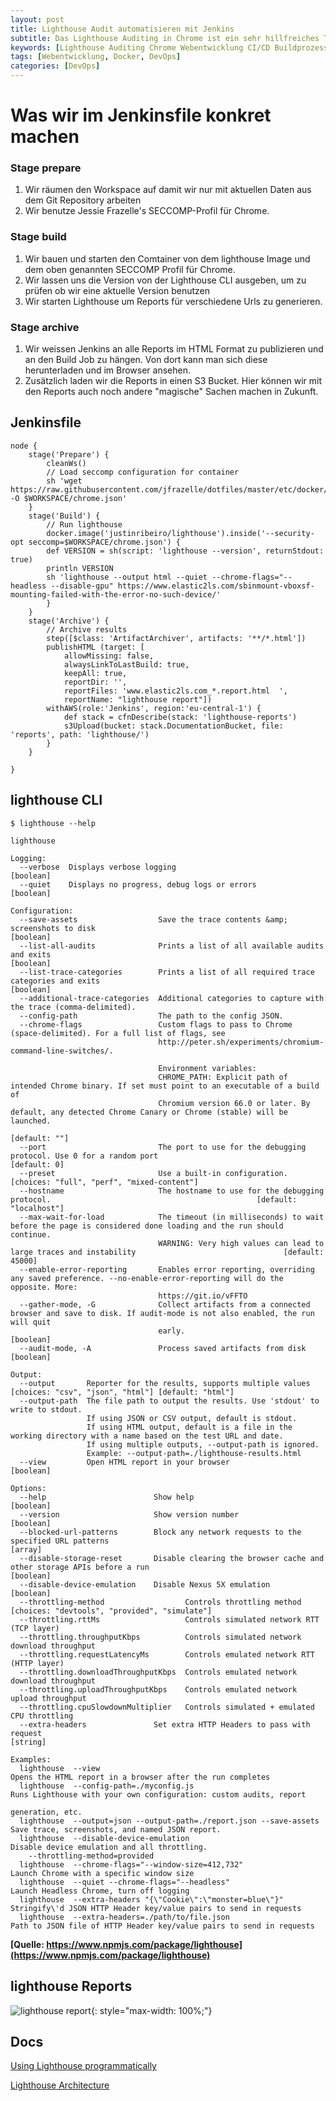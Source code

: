 ```yaml
---
layout: post
title: Lighthouse Audit automatisieren mit Jenkins
subtitle: Das Lighthouse Auditing in Chrome ist ein sehr hillfreiches Tool bei der Webentwicklung. Wenn man es allerdings im CI/CD Buildprozess einbauen möchte kann man dies per lighthouse CLI in einem Dockercontainer in eine bestehende Build-Pipeline einhängen oder in eine eigene Pipeline einbauen.
keywords: [Lighthouse Auditing Chrome Webentwicklung CI/CD Buildprozess Container Docker Build-Pipeline]
tags: [Webentwicklung, Docker, DevOps]
categories: [DevOps]
---
```

# Was wir im Jenkinsfile konkret machen


### Stage prepare
1. Wir räumen den Workspace auf damit wir nur mit aktuellen Daten aus dem Git Repository arbeiten
1. Wir benutze Jessie Frazelle's SECCOMP-Profil für Chrome.

### Stage build
1. Wir bauen und starten den Comtainer von dem lighthouse Image und dem oben genannten SECCOMP Profil für Chrome.
1. Wir lassen uns die Version von der Lighthouse CLI ausgeben, um zu prüfen ob wir eine aktuelle Version benutzen
1. Wir starten Lighthouse um Reports für verschiedene Urls zu generieren.

### Stage archive
1. Wir weissen Jenkins an alle Reports im HTML Format zu publizieren und an den Build Job zu hängen. Von dort kann man sich diese herunterladen und im Browser ansehen.
1. Zusätzlich laden wir die Reports in einen S3 Bucket. Hier können wir mit den Reports auch noch andere "magische" Sachen machen in Zukunft.



## Jenkinsfile


````
node {
    stage('Prepare') {
        cleanWs()
        // Load seccomp configuration for container
        sh 'wget https://raw.githubusercontent.com/jfrazelle/dotfiles/master/etc/docker/seccomp/chrome.json -O $WORKSPACE/chrome.json'
    }
    stage('Build') {
        // Run lighthouse
        docker.image('justinribeiro/lighthouse').inside('--security-opt seccomp=$WORKSPACE/chrome.json') {
        def VERSION = sh(script: 'lighthouse --version', returnStdout: true)
        println VERSION
        sh 'lighthouse --output html --quiet --chrome-flags="--headless --disable-gpu" https://www.elastic2ls.com/sbinmount-vboxsf-mounting-failed-with-the-error-no-such-device/'
        }
    }
    stage('Archive') {
        // Archive results
        step([$class: 'ArtifactArchiver', artifacts: '**/*.html'])
        publishHTML (target: [
            allowMissing: false,
            alwaysLinkToLastBuild: true,
            keepAll: true,
            reportDir: '',
            reportFiles: 'www.elastic2ls.com_*.report.html	',
            reportName: "lighthouse report"])
        withAWS(role:'Jenkins', region:'eu-central-1') {
            def stack = cfnDescribe(stack: 'lighthouse-reports')
            s3Upload(bucket: stack.DocumentationBucket, file: 'reports', path: 'lighthouse/')
        }
    }

}
````



## lighthouse CLI


````
$ lighthouse --help

lighthouse

Logging:
  --verbose  Displays verbose logging                                                                                                      [boolean]
  --quiet    Displays no progress, debug logs or errors                                                                                    [boolean]

Configuration:
  --save-assets                  Save the trace contents &amp; screenshots to disk                                                             [boolean]
  --list-all-audits              Prints a list of all available audits and exits                                                           [boolean]
  --list-trace-categories        Prints a list of all required trace categories and exits                                                  [boolean]
  --additional-trace-categories  Additional categories to capture with the trace (comma-delimited).
  --config-path                  The path to the config JSON.
  --chrome-flags                 Custom flags to pass to Chrome (space-delimited). For a full list of flags, see
                                 http://peter.sh/experiments/chromium-command-line-switches/.

                                 Environment variables:
                                 CHROME_PATH: Explicit path of intended Chrome binary. If set must point to an executable of a build of
                                 Chromium version 66.0 or later. By default, any detected Chrome Canary or Chrome (stable) will be launched.
                                                                                                                                       [default: ""]
  --port                         The port to use for the debugging protocol. Use 0 for a random port                                    [default: 0]
  --preset                       Use a built-in configuration.                                            [choices: "full", "perf", "mixed-content"]
  --hostname                     The hostname to use for the debugging protocol.                                              [default: "localhost"]
  --max-wait-for-load            The timeout (in milliseconds) to wait before the page is considered done loading and the run should continue.
                                 WARNING: Very high values can lead to large traces and instability                                 [default: 45000]
  --enable-error-reporting       Enables error reporting, overriding any saved preference. --no-enable-error-reporting will do the opposite. More:
                                 https://git.io/vFFTO
  --gather-mode, -G              Collect artifacts from a connected browser and save to disk. If audit-mode is not also enabled, the run will quit
                                 early.                                                                                                    [boolean]
  --audit-mode, -A               Process saved artifacts from disk                                                                         [boolean]

Output:
  --output       Reporter for the results, supports multiple values                        [choices: "csv", "json", "html"] [default: "html"]
  --output-path  The file path to output the results. Use 'stdout' to write to stdout.
                 If using JSON or CSV output, default is stdout.
                 If using HTML output, default is a file in the working directory with a name based on the test URL and date.
                 If using multiple outputs, --output-path is ignored.
                 Example: --output-path=./lighthouse-results.html
  --view         Open HTML report in your browser                                                                                          [boolean]

Options:
  --help                        Show help                                                                                                  [boolean]
  --version                     Show version number                                                                                        [boolean]
  --blocked-url-patterns        Block any network requests to the specified URL patterns                                                     [array]
  --disable-storage-reset       Disable clearing the browser cache and other storage APIs before a run                                     [boolean]
  --disable-device-emulation    Disable Nexus 5X emulation                                                                                 [boolean]
  --throttling-method                  Controls throttling method         [choices: "devtools", "provided", "simulate"]
  --throttling.rttMs                   Controls simulated network RTT (TCP layer)
  --throttling.throughputKbps          Controls simulated network download throughput
  --throttling.requestLatencyMs        Controls emulated network RTT (HTTP layer)
  --throttling.downloadThroughputKbps  Controls emulated network download throughput
  --throttling.uploadThroughputKbps    Controls emulated network upload throughput
  --throttling.cpuSlowdownMultiplier   Controls simulated + emulated CPU throttling
  --extra-headers               Set extra HTTP Headers to pass with request                                                                 [string]

Examples:
  lighthouse  --view                                                   Opens the HTML report in a browser after the run completes
  lighthouse  --config-path=./myconfig.js                              Runs Lighthouse with your own configuration: custom audits, report
                                                                            generation, etc.
  lighthouse  --output=json --output-path=./report.json --save-assets  Save trace, screenshots, and named JSON report.
  lighthouse  --disable-device-emulation                               Disable device emulation and all throttling.
    --throttling-method=provided
  lighthouse  --chrome-flags="--window-size=412,732"                   Launch Chrome with a specific window size
  lighthouse  --quiet --chrome-flags="--headless"                      Launch Headless Chrome, turn off logging
  lighthouse  --extra-headers "{\"Cookie\":\"monster=blue\"}"          Stringify\'d JSON HTTP Header key/value pairs to send in requests
  lighthouse  --extra-headers=./path/to/file.json                      Path to JSON file of HTTP Header key/value pairs to send in requests
````

**[Quelle: https://www.npmjs.com/package/lighthouse](https://www.npmjs.com/package/lighthouse)**


## lighthouse Reports
![lighthouse report](../../img/lighthouse_report-1024x881.png){: style="max-width: 100%;"} 


## Docs
[Using Lighthouse programmatically](https://github.com/GoogleChrome/lighthouse/blob/HEAD/docs/readme.md#using-programmatically)

[Lighthouse Architecture](https://github.com/GoogleChrome/lighthouse/blob/HEAD/docs/architecture.md)
